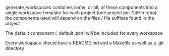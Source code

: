 generate_workspaces combines some, or all, of these components into a single workspace
template for each project (one project per GitHib repo); the components used will
depend on the files / file suffixes found in the project

The default component (_default.json) will be included for every workspace

Every workspace should have a README.md and a Makefile as well as a .git directory
